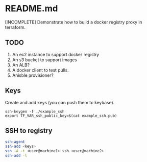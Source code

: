 # README.md
[INCOMPLETE] Demonstrate how to build a docker registry proxy in terraform.

## TODO
1. An ec2 instance to support docker registry
1. An s3 bucket to support images
1. An ALB?  
1. A docker client to test pulls.  
1. Anisble provisioner?


## Keys
Create and add keys (you can push them to keybase).  

```
ssh-keygen -f ./example_ssh 
export TF_VAR_ssh_public_key=$(cat example_ssh.pub) 
```

## SSH to registry
```sh
ssh-agent 
ssh-add <keys>
ssh -A -t <user@machine1> ssh <user@machine2>
ssh-add -l
```